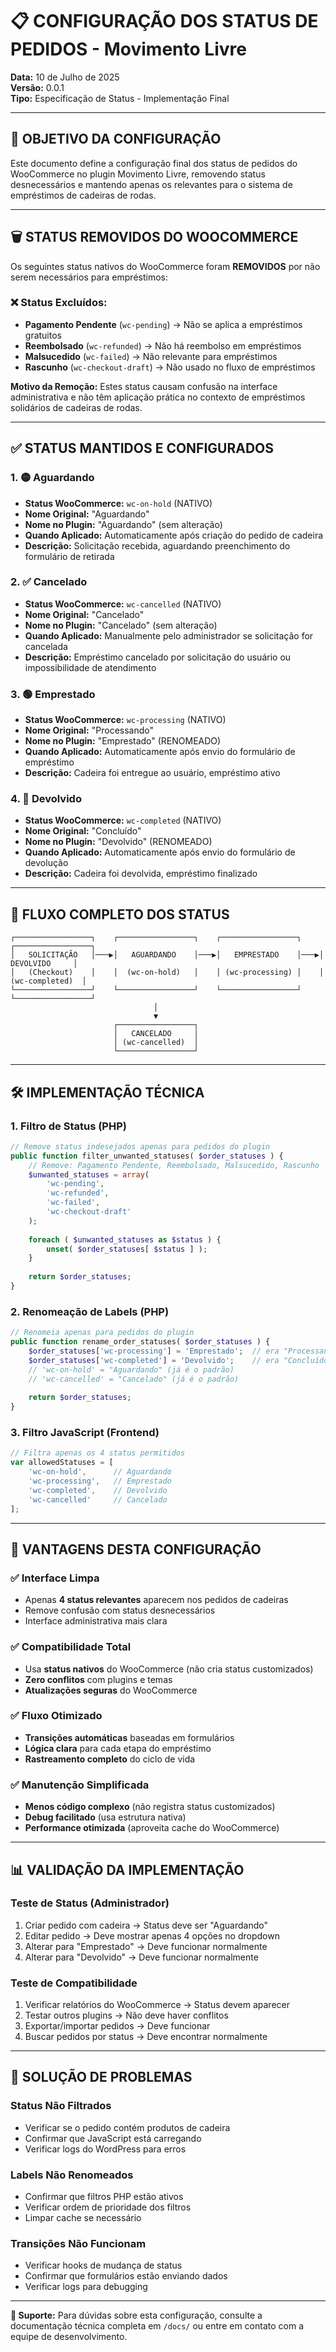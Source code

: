# 📋 CONFIGURAÇÃO DOS STATUS DE PEDIDOS - Movimento Livre

**Data:** 10 de Julho de 2025  
**Versão:** 0.0.1  
**Tipo:** Especificação de Status - Implementação Final  

---

## 🎯 **OBJETIVO DA CONFIGURAÇÃO**

Este documento define a configuração final dos status de pedidos do WooCommerce no plugin Movimento Livre, removendo status desnecessários e mantendo apenas os relevantes para o sistema de empréstimos de cadeiras de rodas.

---

## 🗑️ **STATUS REMOVIDOS DO WOOCOMMERCE**

Os seguintes status nativos do WooCommerce foram **REMOVIDOS** por não serem necessários para empréstimos:

### ❌ **Status Excluídos:**
- **Pagamento Pendente** (`wc-pending`) → Não se aplica a empréstimos gratuitos
- **Reembolsado** (`wc-refunded`) → Não há reembolso em empréstimos
- **Malsucedido** (`wc-failed`) → Não relevante para empréstimos
- **Rascunho** (`wc-checkout-draft`) → Não usado no fluxo de empréstimos

**Motivo da Remoção:** Estes status causam confusão na interface administrativa e não têm aplicação prática no contexto de empréstimos solidários de cadeiras de rodas.

---

## ✅ **STATUS MANTIDOS E CONFIGURADOS**

### **1. 🟡 Aguardando** 
- **Status WooCommerce:** `wc-on-hold` (NATIVO)
- **Nome Original:** "Aguardando" 
- **Nome no Plugin:** "Aguardando" (sem alteração)
- **Quando Aplicado:** Automaticamente após criação do pedido de cadeira
- **Descrição:** Solicitação recebida, aguardando preenchimento do formulário de retirada

### **2. ✅ Cancelado**
- **Status WooCommerce:** `wc-cancelled` (NATIVO)
- **Nome Original:** "Cancelado"
- **Nome no Plugin:** "Cancelado" (sem alteração)
- **Quando Aplicado:** Manualmente pelo administrador se solicitação for cancelada
- **Descrição:** Empréstimo cancelado por solicitação do usuário ou impossibilidade de atendimento

### **3. 🟢 Emprestado**
- **Status WooCommerce:** `wc-processing` (NATIVO)
- **Nome Original:** "Processando"
- **Nome no Plugin:** "Emprestado" (RENOMEADO)
- **Quando Aplicado:** Automaticamente após envio do formulário de empréstimo
- **Descrição:** Cadeira foi entregue ao usuário, empréstimo ativo

### **4. 🔵 Devolvido**
- **Status WooCommerce:** `wc-completed` (NATIVO)
- **Nome Original:** "Concluído"
- **Nome no Plugin:** "Devolvido" (RENOMEADO)
- **Quando Aplicado:** Automaticamente após envio do formulário de devolução
- **Descrição:** Cadeira foi devolvida, empréstimo finalizado

---

## 🔄 **FLUXO COMPLETO DOS STATUS**

```
┌─────────────────┐    ┌─────────────────┐    ┌─────────────────┐    ┌─────────────────┐
│   SOLICITAÇÃO   │───▶│   AGUARDANDO    │───▶│   EMPRESTADO    │───▶│   DEVOLVIDO     │
│   (Checkout)    │    │  (wc-on-hold)   │    │ (wc-processing) │    │ (wc-completed)  │
└─────────────────┘    └─────────────────┘    └─────────────────┘    └─────────────────┘
                                │                                               
                                ▼                                               
                       ┌─────────────────┐                                      
                       │   CANCELADO     │                                      
                       │ (wc-cancelled)  │                                      
                       └─────────────────┘                                      
```

---

## 🛠️ **IMPLEMENTAÇÃO TÉCNICA**

### **1. Filtro de Status (PHP)**
```php
// Remove status indesejados apenas para pedidos do plugin
public function filter_unwanted_statuses( $order_statuses ) {
    // Remove: Pagamento Pendente, Reembolsado, Malsucedido, Rascunho
    $unwanted_statuses = array(
        'wc-pending',    
        'wc-refunded',   
        'wc-failed',     
        'wc-checkout-draft'
    );
    
    foreach ( $unwanted_statuses as $status ) {
        unset( $order_statuses[ $status ] );
    }
    
    return $order_statuses;
}
```

### **2. Renomeação de Labels (PHP)**
```php
// Renomeia apenas para pedidos do plugin
public function rename_order_statuses( $order_statuses ) {
    $order_statuses['wc-processing'] = 'Emprestado';  // era "Processando"
    $order_statuses['wc-completed'] = 'Devolvido';    // era "Concluído"
    // 'wc-on-hold' = "Aguardando" (já é o padrão)
    // 'wc-cancelled' = "Cancelado" (já é o padrão)
    
    return $order_statuses;
}
```

### **3. Filtro JavaScript (Frontend)**
```javascript
// Filtra apenas os 4 status permitidos
var allowedStatuses = [
    'wc-on-hold',      // Aguardando
    'wc-processing',   // Emprestado 
    'wc-completed',    // Devolvido
    'wc-cancelled'     // Cancelado
];
```

---

## 🎯 **VANTAGENS DESTA CONFIGURAÇÃO**

### **✅ Interface Limpa**
- Apenas **4 status relevantes** aparecem nos pedidos de cadeiras
- Remove confusão com status desnecessários
- Interface administrativa mais clara

### **✅ Compatibilidade Total**
- Usa **status nativos** do WooCommerce (não cria status customizados)
- **Zero conflitos** com plugins e temas
- **Atualizações seguras** do WooCommerce

### **✅ Fluxo Otimizado**
- **Transições automáticas** baseadas em formulários
- **Lógica clara** para cada etapa do empréstimo
- **Rastreamento completo** do ciclo de vida

### **✅ Manutenção Simplificada**
- **Menos código complexo** (não registra status customizados)
- **Debug facilitado** (usa estrutura nativa)
- **Performance otimizada** (aproveita cache do WooCommerce)

---

## 📊 **VALIDAÇÃO DA IMPLEMENTAÇÃO**

### **Teste de Status (Administrador)**
1. Criar pedido com cadeira → Status deve ser "Aguardando"
2. Editar pedido → Deve mostrar apenas 4 opções no dropdown
3. Alterar para "Emprestado" → Deve funcionar normalmente
4. Alterar para "Devolvido" → Deve funcionar normalmente

### **Teste de Compatibilidade**
1. Verificar relatórios do WooCommerce → Status devem aparecer
2. Testar outros plugins → Não deve haver conflitos
3. Exportar/importar pedidos → Deve funcionar
4. Buscar pedidos por status → Deve encontrar normalmente

---

## 🔧 **SOLUÇÃO DE PROBLEMAS**

### **Status Não Filtrados**
- Verificar se o pedido contém produtos de cadeira
- Confirmar que JavaScript está carregando
- Verificar logs do WordPress para erros

### **Labels Não Renomeados**
- Confirmar que filtros PHP estão ativos
- Verificar ordem de prioridade dos filtros
- Limpar cache se necessário

### **Transições Não Funcionam**
- Verificar hooks de mudança de status
- Confirmar que formulários estão enviando dados
- Verificar logs para debugging

---

**📧 Suporte:** Para dúvidas sobre esta configuração, consulte a documentação técnica completa em `/docs/` ou entre em contato com a equipe de desenvolvimento. 
